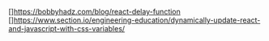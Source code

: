 []https://bobbyhadz.com/blog/react-delay-function
[]https://www.section.io/engineering-education/dynamically-update-react-and-javascript-with-css-variables/